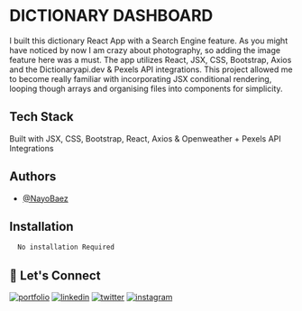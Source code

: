 
# DICTIONARY DASHBOARD

I built this dictionary React App with a Search Engine feature. As you might have noticed by now I am crazy about photography, so adding the image feature here was a must. The app utilizes React, JSX, CSS, Bootstrap, Axios and the Dictionaryapi.dev & Pexels API integrations. This project allowed me to become really familiar with incorporating JSX conditional rendering, looping though arrays and organising files into components for simplicity.
## Tech Stack

Built with JSX, CSS, Bootstrap, React, Axios & Openweather + Pexels API Integrations



## Authors

- [@NayoBaez](https://www.github.com/nayobaez)


## Installation


```bash
  No installation Required
```
    
## 🔗 Let's Connect
[![portfolio](https://img.shields.io/badge/my_portfolio-000?style=for-the-badge&logo=ko-fi&logoColor=white)](https://nayobaez.com/)
[![linkedin](https://img.shields.io/badge/linkedin-0A66C2?style=for-the-badge&logo=linkedin&logoColor=white)](https://www.linkedin.com/nayobaezfeliz)
[![twitter](https://img.shields.io/badge/twitter-1DA1F2?style=for-the-badge&logo=twitter&logoColor=white)](https://twitter.com/nayobaez)
[![instagram](https://img.shields.io/badge/instagram-DE3C7C?style=for-the-badge&logo=instagram&logoColor=white)](https://instagram.com/nayobaez)

